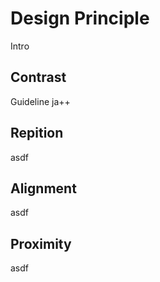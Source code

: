 Design Principle
================

Intro

## Contrast

Guideline ja++

## Repition

asdf

## Alignment

asdf

## Proximity 

asdf